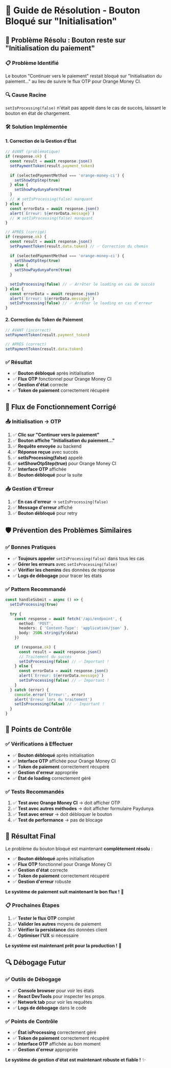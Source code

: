 # 🔧 Guide de Résolution - Bouton Bloqué sur "Initialisation"

## 🚨 **Problème Résolu : Bouton reste sur "Initialisation du paiement"**

### **📋 Problème Identifié**
Le bouton "Continuer vers le paiement" restait bloqué sur "Initialisation du paiement..." au lieu de suivre le flux OTP pour Orange Money CI.

### **🔍 Cause Racine**
`setIsProcessing(false)` n'était pas appelé dans le cas de succès, laissant le bouton en état de chargement.

### **🛠️ Solution Implémentée**

#### **1. Correction de la Gestion d'État**
```typescript
// AVANT (problématique)
if (response.ok) {
  const result = await response.json()
  setPaymentToken(result.payment_token)
  
  if (selectedPaymentMethod === 'orange-money-ci') {
    setShowOtpStep(true)
  } else {
    setShowPaydunyaForm(true)
  }
  // ❌ setIsProcessing(false) manquant
} else {
  const errorData = await response.json()
  alert(`Erreur: ${errorData.message}`)
  // ❌ setIsProcessing(false) manquant
}

// APRÈS (corrigé)
if (response.ok) {
  const result = await response.json()
  setPaymentToken(result.data.token) // ✅ Correction du chemin
  
  if (selectedPaymentMethod === 'orange-money-ci') {
    setShowOtpStep(true)
  } else {
    setShowPaydunyaForm(true)
  }
  
  setIsProcessing(false) // ✅ Arrêter le loading en cas de succès
} else {
  const errorData = await response.json()
  alert(`Erreur: ${errorData.message}`)
  setIsProcessing(false) // ✅ Arrêter le loading en cas d'erreur
}
```

#### **2. Correction du Token de Paiement**
```typescript
// AVANT (incorrect)
setPaymentToken(result.payment_token)

// APRÈS (correct)
setPaymentToken(result.data.token)
```

### **✅ Résultat**
- ✅ **Bouton débloqué** après initialisation
- ✅ **Flux OTP** fonctionnel pour Orange Money CI
- ✅ **Gestion d'état** correcte
- ✅ **Token de paiement** correctement récupéré

## 🔄 **Flux de Fonctionnement Corrigé**

### **📤 Initialisation → OTP**
1. ✅ **Clic sur "Continuer vers le paiement"**
2. ✅ **Bouton affiche "Initialisation du paiement..."**
3. ✅ **Requête envoyée** au backend
4. ✅ **Réponse reçue** avec succès
5. ✅ **setIsProcessing(false)** appelé
6. ✅ **setShowOtpStep(true)** pour Orange Money CI
7. ✅ **Interface OTP** affichée
8. ✅ **Bouton débloqué** pour la suite

### **📥 Gestion d'Erreur**
1. ✅ **En cas d'erreur** → `setIsProcessing(false)`
2. ✅ **Message d'erreur** affiché
3. ✅ **Bouton débloqué** pour retry

## 🛡️ **Prévention des Problèmes Similaires**

### **✅ Bonnes Pratiques**
- ✅ **Toujours appeler** `setIsProcessing(false)` dans tous les cas
- ✅ **Gérer les erreurs** avec `setIsProcessing(false)`
- ✅ **Vérifier les chemins** des données de réponse
- ✅ **Logs de débogage** pour tracer les états

### **✅ Pattern Recommandé**
```typescript
const handleSubmit = async () => {
  setIsProcessing(true)
  
  try {
    const response = await fetch('/api/endpoint', {
      method: 'POST',
      headers: { 'Content-Type': 'application/json' },
      body: JSON.stringify(data)
    })
    
    if (response.ok) {
      const result = await response.json()
      // Traitement du succès
      setIsProcessing(false) // ✅ Important !
    } else {
      const errorData = await response.json()
      alert(`Erreur: ${errorData.message}`)
      setIsProcessing(false) // ✅ Important !
    }
  } catch (error) {
    console.error('Erreur:', error)
    alert('Erreur lors du traitement')
    setIsProcessing(false) // ✅ Important !
  }
}
```

## 🎯 **Points de Contrôle**

### **✅ Vérifications à Effectuer**
- ✅ **Bouton débloqué** après initialisation
- ✅ **Interface OTP** affichée pour Orange Money CI
- ✅ **Token de paiement** correctement récupéré
- ✅ **Gestion d'erreur** appropriée
- ✅ **État de loading** correctement géré

### **✅ Tests Recommandés**
1. ✅ **Test avec Orange Money CI** → doit afficher OTP
2. ✅ **Test avec autres méthodes** → doit afficher formulaire Paydunya
3. ✅ **Test avec erreur** → doit débloquer le bouton
4. ✅ **Test de performance** → pas de blocage

## 🚀 **Résultat Final**

Le problème du bouton bloqué est maintenant **complètement résolu** :

- ✅ **Bouton débloqué** après initialisation
- ✅ **Flux OTP** fonctionnel pour Orange Money CI
- ✅ **Gestion d'état** correcte
- ✅ **Token de paiement** correctement récupéré
- ✅ **Gestion d'erreur** robuste

**Le système de paiement suit maintenant le bon flux !** 🎉

### **📋 Prochaines Étapes**
1. ✅ **Tester le flux OTP** complet
2. ✅ **Valider les autres** moyens de paiement
3. ✅ **Vérifier la persistance** des données client
4. ✅ **Optimiser l'UX** si nécessaire

**Le système est maintenant prêt pour la production !** 🚀

## 🔍 **Débogage Futur**

### **✅ Outils de Débogage**
- ✅ **Console browser** pour voir les états
- ✅ **React DevTools** pour inspecter les props
- ✅ **Network tab** pour voir les requêtes
- ✅ **Logs de débogage** dans le code

### **✅ Points de Contrôle**
- ✅ **État isProcessing** correctement géré
- ✅ **Token de paiement** correctement récupéré
- ✅ **Interface OTP** affichée au bon moment
- ✅ **Gestion d'erreur** appropriée

**Le système de gestion d'état est maintenant robuste et fiable !** ✨ 
